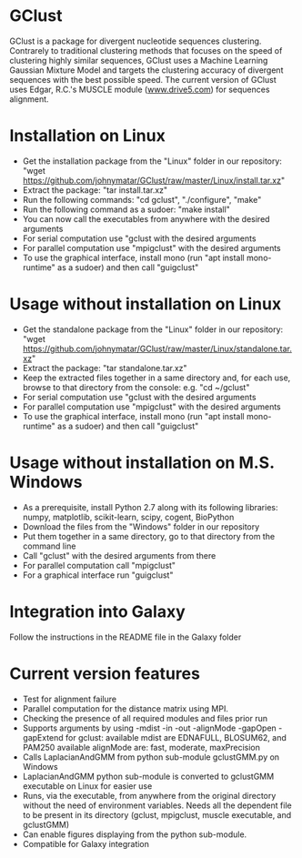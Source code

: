 # GClust
GClust is a package for divergent nucleotide sequences clustering. Contrarely to traditional clustering methods that focuses on the speed of clustering highly similar sequences, GClust uses a Machine Learning Gaussian Mixture Model and targets the clustering accuracy of divergent sequences with the best possible speed.
The current version of GClust uses Edgar, R.C.'s MUSCLE module (www.drive5.com) for sequences alignment.

# Installation on Linux
- Get the installation package from the "Linux" folder in our repository: "wget https://github.com/johnymatar/GClust/raw/master/Linux/install.tar.xz"
- Extract the package: "tar install.tar.xz"
- Run the following commands: "cd gclust", "./configure", "make"
- Run the following command as a sudoer: "make install"
- You can now call the executables from anywhere with the desired arguments
- For serial computation use "gclust with the desired arguments
- For parallel computation use "mpigclust" with the desired arguments
- To use the graphical interface, install mono (run "apt install mono-runtime" as a sudoer) and then call "guigclust"

# Usage without installation on Linux
- Get the standalone package from the "Linux" folder in our repository: "wget https://github.com/johnymatar/GClust/raw/master/Linux/standalone.tar.xz"
- Extract the package: "tar standalone.tar.xz"
- Keep the extracted files together in a same directory and, for each use, browse to that directory from the console: e.g. "cd ~/gclust"
- For serial computation use "gclust with the desired arguments
- For parallel computation use "mpigclust" with the desired arguments
- To use the graphical interface, install mono (run "apt install mono-runtime" as a sudoer) and then call "guigclust"

# Usage without installation on M.S. Windows
- As a prerequisite, install Python 2.7 along with its following libraries: numpy, matplotlib, scikit-learn, scipy, cogent, BioPython
- Download the files from the "Windows" folder in our repository
- Put them together in a same directory, go to that directory from the command line
- Call "gclust" with the desired arguments from there
- For parallel computation call "mpigclust"
- For a graphical interface run "guigclust"

# Integration into Galaxy
Follow the instructions in the README file in the Galaxy folder

# Current version features
- Test for alignment failure
- Parallel computation for the distance matrix using MPI.
- Checking the presence of all required modules and files prior run
- Supports arguments by using -mdist -in -out -alignMode -gapOpen -gapExtend for gclust:
 available mdist are EDNAFULL, BLOSUM62, and PAM250
 available alignMode are: fast, moderate, maxPrecision
- Calls LaplacianAndGMM from python sub-module gclustGMM.py on Windows
- LaplacianAndGMM python sub-module is converted to gclustGMM executable on Linux for easier use
- Runs, via the executable, from anywhere from the original directory without the need of environment variables. Needs all the dependent file to be present in its directory (gclust, mpigclust, muscle executable, and gclustGMM)
- Can enable figures displaying from the python sub-module.
- Compatible for Galaxy integration
